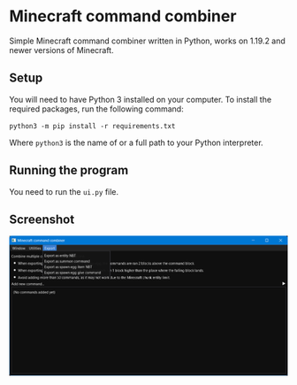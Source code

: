 # Minecraft command combiner
Simple Minecraft command combiner written in Python, works on 1.19.2 and newer versions of Minecraft.

## Setup
You will need to have Python 3 installed on your computer. To install the required packages, run the following command:
```
python3 -m pip install -r requirements.txt
```
Where `python3` is the name of or a full path to your Python interpreter.

## Running the program
You need to run the `ui.py` file.

## Screenshot
![Screenshot of the program, no commands added, the export menu is expanded](screenshot.png)